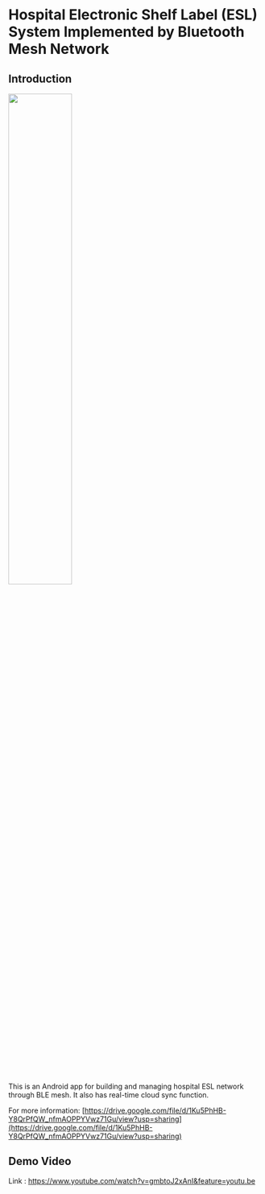 # Hospital Electronic Shelf Label (ESL) System Implemented by Bluetooth Mesh Network

## Introduction

<img decoding="async" src="https://i.imgur.com/2hsLw5A.jpg" width="50%">

This is an Android app for building and managing hospital ESL network through BLE mesh. It also has real-time cloud sync function.

For more information: 
[https://drive.google.com/file/d/1Ku5PhHB-Y8QrPfQW_nfmAOPPYVwz71Gu/view?usp=sharing](https://drive.google.com/file/d/1Ku5PhHB-Y8QrPfQW_nfmAOPPYVwz71Gu/view?usp=sharing)

## Demo Video
Link : https://www.youtube.com/watch?v=gmbtoJ2xAnI&feature=youtu.be

